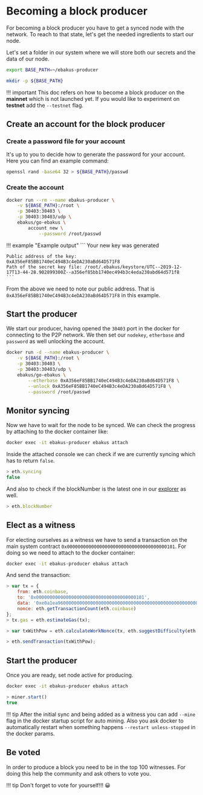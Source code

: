 # Becoming a block producer

For becoming a block producer you have to get a synced node with the network. To reach to that state, let's get the needed ingredients to start our node.

Let's set a folder in our system where we will store both our secrets and the data of our node.

```bash
export BASE_PATH=~/ebakus-producer

mkdir -p ${BASE_PATH}
```

!!! important
    This doc refers on how to become a block producer on the **mainnet** which is not launched yet. If you would like to experiment on **testnet** add the `--testnet` flag.

## Create an account for the block producer

### Create a password file for your account

It's up to you to decide how to generate the password for your account. Here you can find an example command:

```bash
openssl rand -base64 32 > ${BASE_PATH}/passwd
```

### Create the account

```bash
docker run --rm --name ebakus-producer \
    -v ${BASE_PATH}:/root \
    -p 30403:30403 \
    -p 30403:30403/udp \
    ebakus/go-ebakus \
        account new \
            --password /root/passwd
```

!!! example "Example output"
    ```
    Your new key was generated

    Public address of the key:   0xA356eF85BB1740eC494B3c4eDA230aBd64D571F8
    Path of the secret key file: /root/.ebakus/keystore/UTC--2019-12-17T13-44-28.902899300Z--a356ef85bb1740ec494b3c4eda230abd64d571f8
    ```

From the above we need to note our public address. That is `0xA356eF85BB1740eC494B3c4eDA230aBd64D571F8` in this example.

## Start the producer

We start our producer, having opened the `30403` port in the docker for connecting to the P2P network. We then set our `nodekey`, `etherbase` and `password` as well unlocking the account.

```bash
docker run -d --name ebakus-producer \
    -v ${BASE_PATH}:/root \
    -p 30403:30403 \
    -p 30403:30403/udp \
    ebakus/go-ebakus \
        --etherbase 0xA356eF85BB1740eC494B3c4eDA230aBd64D571F8 \
        --unlock 0xA356eF85BB1740eC494B3c4eDA230aBd64D571F8 \
        --password /root/passwd
```

## Monitor syncing

Now we have to wait for the node to be synced. We can check the progress by attaching to the docker container like:

```bash
docker exec -it ebakus-producer ebakus attach
```

Inside the attached console we can check if we are currently syncing which has to return `false`.

```js
> eth.syncing
false
```

And also to check if the blockNumber is the latest one in our [explorer](https://explorer.ebakus.com/blocks) as well.

```js
> eth.blockNumber
```


## Elect as a witness

For electing ourselves as a witness we have to send a transaction on the main system contract `0x0000000000000000000000000000000000000101`. For doing so we need to attach to the docker container:

```bash
docker exec -it ebakus-producer ebakus attach
```

And send the transaction:

```js
> var tx = {
    from: eth.coinbase,
    to: '0x0000000000000000000000000000000000000101',
    data: '0xe0a1ea960000000000000000000000000000000000000000000000000000000000000001',
    nonce: eth.getTransactionCount(eth.coinbase)
};
> tx.gas = eth.estimateGas(tx);

> var txWithPow = eth.calculateWorkNonce(tx, eth.suggestDifficulty(eth.coinbase));

> eth.sendTransaction(txWithPow);
```

## Start the producer

Once you are ready, set node active for producing.

```bash
docker exec -it ebakus-producer ebakus attach
```

```js
> miner.start()
true
```

!!! tip
    After the initial sync and being added as a witness you can add `--mine` flag in the docker startup script for auto mining. Also you ask docker to automatically restart when something happens `--restart unless-stopped` in the docker params.


## Be voted

In order to produce a block you need to be in the top 100 witnesses. For doing this help the community and ask others to vote you.

!!! tip
    Don't forget to vote for yourself!!! 😀

